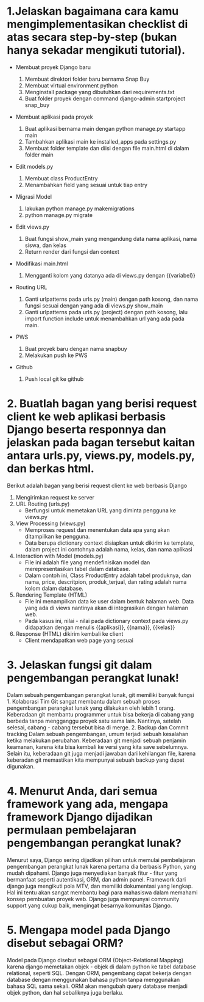 <h1> 1.Jelaskan bagaimana cara kamu mengimplementasikan checklist di atas secara step-by-step (bukan hanya sekadar mengikuti tutorial).</h1>

* Membuat proyek Django baru
    1. Membuat direktori folder baru bernama Snap Buy
    2. Membuat virtual environment python
    3. Menginstall package yang dibutuhkan dari requirements.txt
    4. Buat folder proyek dengan command django-admin startproject snap_buy

* Membuat aplikasi pada proyek
    1. Buat aplikasi bernama main dengan python manage.py startapp main
    2. Tambahkan aplikasi main ke installed_apps pada settings.py
    3. Membuat folder template dan diisi dengan file main.html di dalam folder main

* Edit models.py
    1. Membuat class ProductEntry
    2. Menambahkan field yang sesuai untuk tiap entry

* Migrasi Model
    1. lakukan python manage.py makemigrations
    2. python manage.py migrate

* Edit views.py
    1. Buat fungsi show_main yang mengandung data nama aplikasi, nama siswa, dan kelas
    2. Return render dari fungsi dan context

* Modifikasi main.html
    1. Mengganti kolom yang datanya ada di views.py dengan {{variabel}}

* Routing URL
    1. Ganti urlpatterns pada urls.py (main) dengan path kosong, dan nama fungsi sesuai dengan yang ada di views.py show_main
    2. Ganti urlpatterns pada urls.py (project) dengan path kosong, lalu import function include untuk menambahkan url yang ada pada main.

* PWS
    1. Buat proyek baru dengan nama snapbuy
    2. Melakukan push ke PWS

* Github
    1. Push local git ke github 

<h1>2. Buatlah bagan yang berisi request client ke web aplikasi berbasis Django beserta responnya dan jelaskan pada bagan tersebut kaitan antara urls.py, views.py, models.py, dan berkas html.</h1>

Berikut adalah bagan yang berisi request client ke web berbasis Django
1. Mengirimkan request ke server
2. URL Routing (urls.py)  
   - Berfungsi untuk memetakan URL yang diminta pengguna ke views.py
3. View Processing (views.py)
   - Memproses request dan menentukan data apa yang akan ditampilkan ke pengguna.
   - Data berupa dictionary context disiapkan untuk dikirim ke template, dalam project ini contohnya adalah nama, kelas, dan nama aplikasi
4. Interaction with Model (models.py)
   - File ini adalah file yang mendefinisikan model dan merepresentasikan tabel dalam database.
   - Dalam contoh ini, Class ProductEntry adalah tabel produknya, dan nama, price, descritpion, produk_terjual, dan rating adalah nama kolom dalam database.
5. Rendering Template (HTML)
   - File ini menampilkan data ke user dalam bentuk halaman web. Data yang ada di views nantinya akan di integrasikan dengan halaman web.
   - Pada kasus ini, nilai - nilai pada dictionary context pada views.py didapatkan dengan menulis {{aplikasi}}, {{nama}}, {{kelas}}
6. Response (HTML) dikirim kembali ke client
   - Client mendapatkan web page yang sesuai


<h1>3. Jelaskan fungsi git dalam pengembangan perangkat lunak!</h1>
Dalam sebuah pengembangan perangkat lunak, git memiliki banyak fungsi 
1. Kolaborasi Tim
Git sangat membantu dalam sebuah proses pengembangan perangkat lunak yang dilakukan oleh lebih 1 orang. Keberadaan git membantu programmer untuk bisa bekerja di cabang yang berbeda tanpa mengganggu proyek satu sama lain. Nantinya, setelah selesai, cabang - cabang tersebut bisa di merge.
2. Backup dan Commit tracking
Dalam sebuah pengembangan, umum terjadi sebuah kesalahan ketika melakukan perubahan. Keberadaan git menjadi sebuah penjamin keamanan, karena kita bisa kembali ke versi yang kita save sebelumnya. Selain itu, keberadaan git juga menjadi jawaban dari kehilangan file, karena keberadan git memastikan kita mempunyai sebuah backup yang dapat digunakan.

<h1>4. Menurut Anda, dari semua framework yang ada, mengapa framework Django dijadikan permulaan pembelajaran pengembangan perangkat lunak?</h1>

Menurut saya, Django sering dijadikan pilihan untuk memulai pembelajaran pengembangan perangkat lunak karena pertama dia berbasis Python, yang mudah dipahami. Django juga  menyediakan banyak fitur - fitur yang bermanfaat seperti autentikasi, ORM, dan admin panel. Framework dari django juga mengikuti pola MTV, dan memiliki dokumentasi yang lengkap. Hal ini tentu akan sangat membantu bagi para mahasiswa dalam memahami konsep pembuatan proyek web. Django juga mempunyai community support yang cukup baik, mengingat besarnya komunitas Django.

<h1>5. Mengapa model pada Django disebut sebagai ORM?</h1>

Model pada Django disebut sebagai ORM (Object-Relational Mapping) karena django memetakan objek - objek di dalam python ke tabel database relational, seperti SQL. Dengan ORM, pengembang dapat bekerja dengan database dengan menggunakan bahasa python tanpa menggunakan bahasa SQL sama sekali. ORM akan mengubah query database menjadi objek python, dan hal sebaliknya juga berlaku.